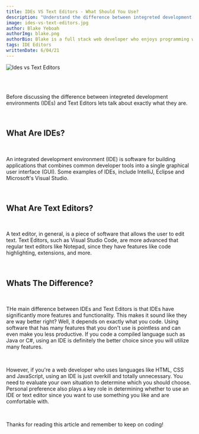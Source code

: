 ```yaml
---
title: IDEs VS Text Editors - What Should You Use?
description: "Understand the difference between integreted development environments and text editors."
image: ides-vs-text-editors.jpg
author: Blake Yeboah
authorImg: blake.png
authorBio: Blake is a full stack web developer who enjoys programming web applications. He has developed a strong passion for the software development industry over the years and love what I do.
tags: IDE Editors
writtenDate: 6/04/21
---
```


<img src="/post-images/ides-vs-text-editors.jpg" alt="Ides vs Text Editors" >

<br><br>

Before discussing the difference between integreted development environments (IDEs) and Text Editors lets talk about exactly what they are.

<br>

## What Are IDEs?

<br>

An integrated development environment (IDE) is software for building applications that combines common developer tools into a single graphical user interface (GUI). Some examples of IDEs, include IntelliJ, Eclipse and Microsoft's Visual Studio. 

<br>

## What Are Text Editors?

<br>

A text editor, in general, is a piece of software that allows the user to edit text. Text Editors, such as Visual Studio Code, are more advanced that regular text editors like Notepad, since they have features like code highlighting, extensions, and more.

<br>

## Whats The Difference?

<br>

THe main difference between IDEs and Text Editors is that IDEs have significantly more features and functionality. This makes it sound like they are way better right? Well, it depends on exactly what you code. Using software that has many features that you don't use is pointless and can even make you less productive. If you code a compiled language such as Java or C#, using an IDE is definitely the better choice since you will utilize many features. 

<br>

However, if you're a web developer who uses languages like HTML, CSS and JavaScript, using an IDE is just overkill and totally unnecessary. You need to evaluate your own situation to determine which you should choose. Personal preference also plays a key role in determining whether to use an IDE or text editor since you want to use something you like and are comfortable with.

<br>

Thanks for reading this article and remember to keep on coding!